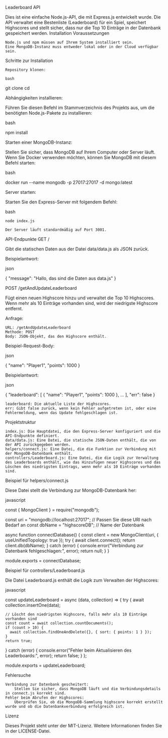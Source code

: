 Leaderboard API

Dies ist eine einfache Node.js-API, die mit Express.js entwickelt wurde. Die API verwaltet eine Bestenliste (Leaderboard) für ein Spiel, speichert Highscores und stellt sicher, dass nur die Top 10 Einträge in der Datenbank gespeichert werden.
Installation
Voraussetzungen

    Node.js und npm müssen auf Ihrem System installiert sein.
    Eine MongoDB-Instanz muss entweder lokal oder in der Cloud verfügbar sein.

Schritte zur Installation

    Repository klonen:

    bash

git clone <repository-url>
cd <repository-directory>

Abhängigkeiten installieren:

Führen Sie diesen Befehl im Stammverzeichnis des Projekts aus, um die benötigten Node.js-Pakete zu installieren:

bash

npm install

Starten einer MongoDB-Instanz:

Stellen Sie sicher, dass MongoDB auf Ihrem Computer oder Server läuft. Wenn Sie Docker verwenden möchten, können Sie MongoDB mit diesem Befehl starten:

bash

docker run --name mongodb -p 27017:27017 -d mongo:latest

Server starten:

Starten Sie den Express-Server mit folgendem Befehl:

bash

    node index.js

    Der Server läuft standardmäßig auf Port 3001.

API-Endpunkte
GET /

Gibt die statischen Daten aus der Datei data/data.js als JSON zurück.

Beispielantwort:

json

{
  "message": "Hallo, das sind die Daten aus data.js"
}

POST /getAndUpdateLeaderboard

Fügt einen neuen Highscore hinzu und verwaltet die Top 10 Highscores. Wenn mehr als 10 Einträge vorhanden sind, wird der niedrigste Highscore entfernt.

Anfrage:

    URL: /getAndUpdateLeaderboard
    Methode: POST
    Body: JSON-Objekt, das den Highscore enthält.

Beispiel-Request-Body:

json

{
  "name": "Player1",
  "points": 1000
}

Beispielantwort:

json

{
  "leaderboard": [
    { "name": "Player1", "points": 1000 },
    ...
  ],
  "err": false
}

    leaderboard: Die aktuelle Liste der Highscores.
    err: Gibt false zurück, wenn kein Fehler aufgetreten ist, oder eine Fehlermeldung, wenn das Update fehlgeschlagen ist.

Projektstruktur

    index.js: Die Hauptdatei, die den Express-Server konfiguriert und die API-Endpunkte definiert.
    data/data.js: Eine Datei, die statische JSON-Daten enthält, die von der API zurückgegeben werden.
    helpers/connect.js: Eine Datei, die die Funktion zur Verbindung mit der MongoDB-Datenbank enthält.
    controllers/Leaderboard.js: Eine Datei, die die Logik zur Verwaltung des Leaderboards enthält, wie das Hinzufügen neuer Highscores und das Löschen des niedrigsten Eintrags, wenn mehr als 10 Einträge vorhanden sind.

Beispiel für helpers/connect.js

Diese Datei stellt die Verbindung zur MongoDB-Datenbank her:

javascript

const { MongoClient } = require("mongodb");

const uri = "mongodb://localhost:27017"; // Passen Sie diese URI nach Bedarf an
const dbName = "highscoreDB"; // Name der Datenbank

async function connectDatabase() {
  const client = new MongoClient(uri, { useUnifiedTopology: true });
  try {
    await client.connect();
    return client.db(dbName);
  } catch (error) {
    console.error("Verbindung zur Datenbank fehlgeschlagen:", error);
    return null;
  }
}

module.exports = connectDatabase;

Beispiel für controllers/Leaderboard.js

Die Datei Leaderboard.js enthält die Logik zum Verwalten der Highscores:

javascript

const updateLeaderboard = async (data, collection) => {
  try {
    await collection.insertOne(data);

    // Löscht den niedrigsten Highscore, falls mehr als 10 Einträge vorhanden sind
    const count = await collection.countDocuments();
    if (count > 10) {
      await collection.findOneAndDelete({}, { sort: { points: 1 } });
    }
    return true;
  } catch (error) {
    console.error("Fehler beim Aktualisieren des Leaderboards:", error);
    return false;
  }
};

module.exports = updateLeaderboard;

Fehlersuche

    Verbindung zur Datenbank gescheitert:
        Stellen Sie sicher, dass MongoDB läuft und die Verbindungsdetails in connect.js korrekt sind.
    Fehler beim Abrufen der Highscores:
        Überprüfen Sie, ob die MongoDB-Sammlung highscore korrekt erstellt wurde und ob die Datenbankverbindung erfolgreich ist.

Lizenz

Dieses Projekt steht unter der MIT-Lizenz. Weitere Informationen finden Sie in der LICENSE-Datei.
